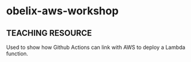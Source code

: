 # obelix-aws-workshop

## TEACHING RESOURCE 
Used to show how Github Actions can link with AWS to deploy a Lambda function.
